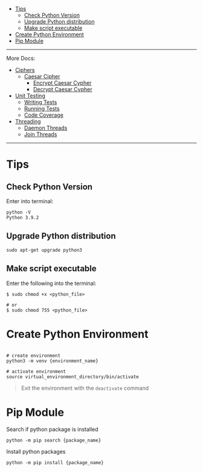 - [Tips](#tips)
  - [Check Python Version](#check-python-version)
  - [Upgrade Python distribution](#upgrade-python-distribution)
  - [Make script executable](#make-script-executable)
- [Create Python Environment](#create-python-environment)
- [Pip Module](#pip-module)

---
More Docs:
- [Ciphers](docs/ciphers.md)
  - [Caesar Cipher](docs/ciphers.md#caesar-cipher)
    - [Encrypt Caesar Cypher](docs/ciphers.md#encrypt-caesar-cipher)
    - [Decrypt Caesar Cypher](docs/ciphers.md#decrypt-caesar-cipher)
- [Unit Testing](docs/unittesting.md)
  - [Writing Tests](docs/unittesting.md#writing-tests)
  - [Running Tests](docs/unittesting.md#running-tests)
  - [Code Coverage](docs/unittesting.md#code-coverage)
- [Threading](docs/threading.md)
  - [Daemon Threads](docs/threading.md#daemon-threads)
  - [Join Threads](docs/threading.md#joining-threads)
---

# Tips
## Check Python Version
Enter into terminal:
```shell
python -V
Python 3.9.2
```

## Upgrade Python distribution
```shell
sudo apt-get upgrade python3
```

## Make script executable
Enter the following into the terminal:
```shell
$ sudo chmod +x <python_file>

# or
$ sudo chmod 755 <python_file>
```

# Create Python Environment
```shell

# create environment
python3 -m venv {environment_name}

# activate environment
source virtual_environment_directory/bin/activate
```
> Exit the environment with the `deactivate` command

# Pip Module
Search if python package is installed
```shell
python -m pip search {package_name}
```

Install python packages
```shell
python -m pip install {package_name}
```
